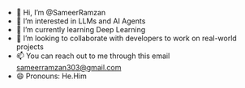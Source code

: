 - 👋 Hi, I’m @SameerRamzan
- 👀 I’m interested in LLMs and AI Agents
- 🌱 I’m currently learning Deep Learning
- 💞️ I’m looking to collaborate with developers to work on real-world projects
- 📫 You can reach out to me through this email sameerramzan303@gmail.com
- 😄 Pronouns: He.Him


<!---
SameerRamzan/SameerRamzan is a ✨ special ✨ repository because its `README.md` (this file) appears on your GitHub profile.
You can click the Preview link to take a look at your changes.
--->
